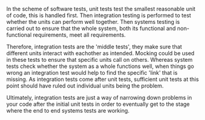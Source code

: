 In the scheme of software tests, unit tests test the smallest reasonable unit of code, this is handled first. Then integration testing is performed to test whether the units can perform well together. Then systems testing is carried out to ensure that the whole system, both its functional and non-functional requirements, meet all requirements.

Therefore, integration tests are the 'middle tests', they make sure that different units interact with eachother as intended. Mocking could be used in these tests to ensure that specific units call on others. Whereas system tests check whether the system as a whole functions well, when things go wrong an integration test would help to find the specific 'link' that is missing. As integration tests come after unit tests, sufficient unit tests at this point should have ruled out individual units being the problem.

Ultimately, integration tests are just a way of narrowing down problems in your code after the initial unit tests in order to eventually get to the stage where the end to end systems tests are working.
